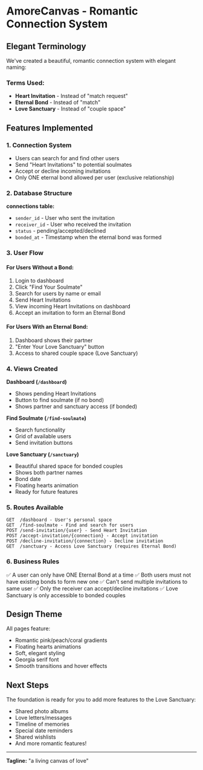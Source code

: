 # AmoreCanvas - Romantic Connection System

## Elegant Terminology

We've created a beautiful, romantic connection system with elegant naming:

### Terms Used:
- **Heart Invitation** - Instead of "match request"
- **Eternal Bond** - Instead of "match" 
- **Love Sanctuary** - Instead of "couple space"

## Features Implemented

### 1. Connection System
- Users can search for and find other users
- Send "Heart Invitations" to potential soulmates
- Accept or decline incoming invitations
- Only ONE eternal bond allowed per user (exclusive relationship)

### 2. Database Structure
**connections table:**
- `sender_id` - User who sent the invitation
- `receiver_id` - User who received the invitation
- `status` - pending/accepted/declined
- `bonded_at` - Timestamp when the eternal bond was formed

### 3. User Flow

#### For Users Without a Bond:
1. Login to dashboard
2. Click "Find Your Soulmate"
3. Search for users by name or email
4. Send Heart Invitations
5. View incoming Heart Invitations on dashboard
6. Accept an invitation to form an Eternal Bond

#### For Users With an Eternal Bond:
1. Dashboard shows their partner
2. "Enter Your Love Sanctuary" button
3. Access to shared couple space (Love Sanctuary)

### 4. Views Created

**Dashboard (`/dashboard`)**
- Shows pending Heart Invitations
- Button to find soulmate (if no bond)
- Shows partner and sanctuary access (if bonded)

**Find Soulmate (`/find-soulmate`)**
- Search functionality
- Grid of available users
- Send invitation buttons

**Love Sanctuary (`/sanctuary`)**
- Beautiful shared space for bonded couples
- Shows both partner names
- Bond date
- Floating hearts animation
- Ready for future features

### 5. Routes Available

```
GET  /dashboard - User's personal space
GET  /find-soulmate - Find and search for users
POST /send-invitation/{user} - Send Heart Invitation
POST /accept-invitation/{connection} - Accept invitation
POST /decline-invitation/{connection} - Decline invitation
GET  /sanctuary - Access Love Sanctuary (requires Eternal Bond)
```

### 6. Business Rules

✅ A user can only have ONE Eternal Bond at a time
✅ Both users must not have existing bonds to form new one
✅ Can't send multiple invitations to same user
✅ Only the receiver can accept/decline invitations
✅ Love Sanctuary is only accessible to bonded couples

## Design Theme

All pages feature:
- Romantic pink/peach/coral gradients
- Floating hearts animations
- Soft, elegant styling
- Georgia serif font
- Smooth transitions and hover effects

## Next Steps

The foundation is ready for you to add more features to the Love Sanctuary:
- Shared photo albums
- Love letters/messages
- Timeline of memories
- Special date reminders
- Shared wishlists
- And more romantic features!

---

**Tagline:** "a living canvas of love"
